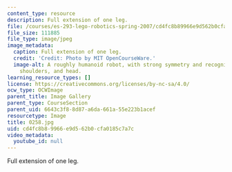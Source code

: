 ```yaml
---
content_type: resource
description: Full extension of one leg.
file: /courses/es-293-lego-robotics-spring-2007/cd4fc8b89966e9d562b0cfa0185c7a7c_0258.jpg
file_size: 111885
file_type: image/jpeg
image_metadata:
  caption: Full extension of one leg.
  credit: 'Credit: Photo by MIT OpenCourseWare.'
  image-alt: A roughly humanoid robot, with strong symmetry and recognizable feet,
    shoulders, and head.
learning_resource_types: []
license: https://creativecommons.org/licenses/by-nc-sa/4.0/
ocw_type: OCWImage
parent_title: Image Gallery
parent_type: CourseSection
parent_uid: 6643c3f8-8d87-a6da-661a-55e223b1acef
resourcetype: Image
title: 0258.jpg
uid: cd4fc8b8-9966-e9d5-62b0-cfa0185c7a7c
video_metadata:
  youtube_id: null
---
```

Full extension of one leg.